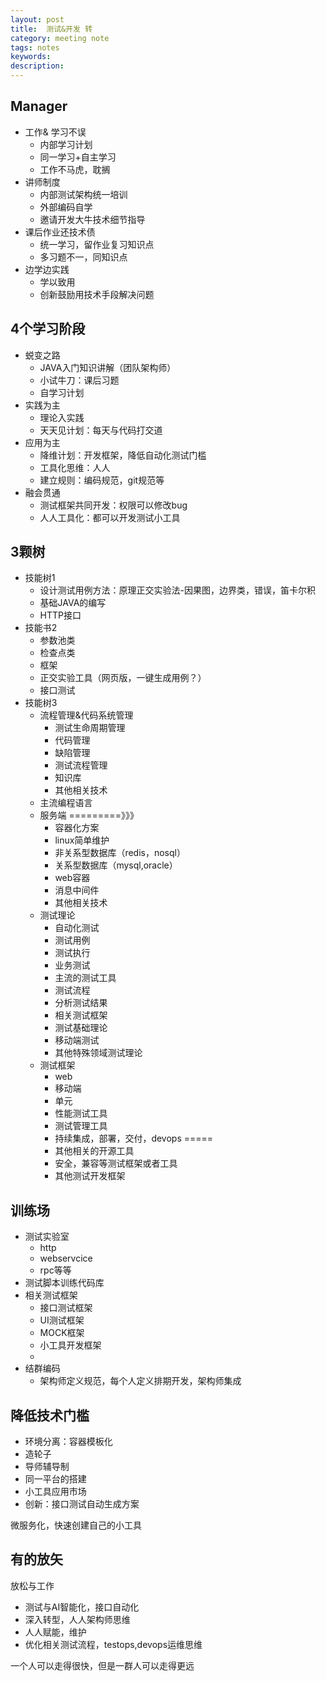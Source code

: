 ```yaml
---
layout: post
title:  测试&开发 转
category: meeting note
tags: notes
keywords:  
description:
---
```

## Manager
* 工作& 学习不误
  * 内部学习计划
  * 同一学习+自主学习
  * 工作不马虎，耽搁
* 讲师制度
  * 内部测试架构统一培训
  * 外部编码自学
  * 邀请开发大牛技术细节指导
* 课后作业还技术债
  * 统一学习，留作业复习知识点
  * 多习题不一，同知识点
* 边学边实践
  * 学以致用
  * 创新鼓励用技术手段解决问题

## 4个学习阶段
* 蜕变之路
  * JAVA入门知识讲解（团队架构师）
  * 小试牛刀：课后习题
  * 自学习计划
* 实践为主
  * 理论入实践
  * 天天见计划：每天与代码打交道
* 应用为主
  * 降维计划：开发框架，降低自动化测试门槛
  * 工具化思维：人人
  * 建立规则：编码规范，git规范等
* 融会贯通
  * 测试框架共同开发：权限可以修改bug
  * 人人工具化：都可以开发测试小工具

## 3颗树
* 技能树1
  * 设计测试用例方法：原理正交实验法-因果图，边界类，错误，笛卡尔积
  * 基础JAVA的编写
  * HTTP接口
* 技能书2
  * 参数池类
  * 检查点类
  * 框架
  * 正交实验工具（网页版，一键生成用例？）
  * 接口测试
* 技能树3
  * 流程管理&代码系统管理
    * 测试生命周期管理
    * 代码管理
    * 缺陷管理
    * 测试流程管理
    * 知识库
    * 其他相关技术
  * 主流编程语言
  * 服务端 =========》》》
    * 容器化方案
    * linux简单维护
    * 非关系型数据库（redis，nosql）
    * 关系型数据库（mysql,oracle）
    * web容器
    * 消息中间件
    * 其他相关技术
  * 测试理论
    * 自动化测试
    * 测试用例
    * 测试执行
    * 业务测试
    * 主流的测试工具
    * 测试流程
    * 分析测试结果
    * 相关测试框架
    * 测试基础理论
    * 移动端测试
    * 其他特殊领域测试理论
  * 测试框架
    * web
    * 移动端
    * 单元
    * 性能测试工具
    * 测试管理工具
    * 持续集成，部署，交付，devops =====
    * 其他相关的开源工具
    * 安全，兼容等测试框架或者工具
    * 其他测试开发框架

## 训练场
* 测试实验室
  * http
  * webservcice
  * rpc等等
* 测试脚本训练代码库
* 相关测试框架
  * 接口测试框架
  * UI测试框架
  * MOCK框架
  * 小工具开发框架
  *
* 结群编码
  * 架构师定义规范，每个人定义排期开发，架构师集成
## 降低技术门槛
* 环境分离：容器模板化
* 造轮子
* 导师辅导制
* 同一平台的搭建
* 小工具应用市场
* 创新：接口测试自动生成方案

微服务化，快速创建自己的小工具

## 有的放矢
放松与工作

* 测试与AI智能化，接口自动化
* 深入转型，人人架构师思维
* 人人赋能，维护
* 优化相关测试流程，testops,devops运维思维

一个人可以走得很快，但是一群人可以走得更远
